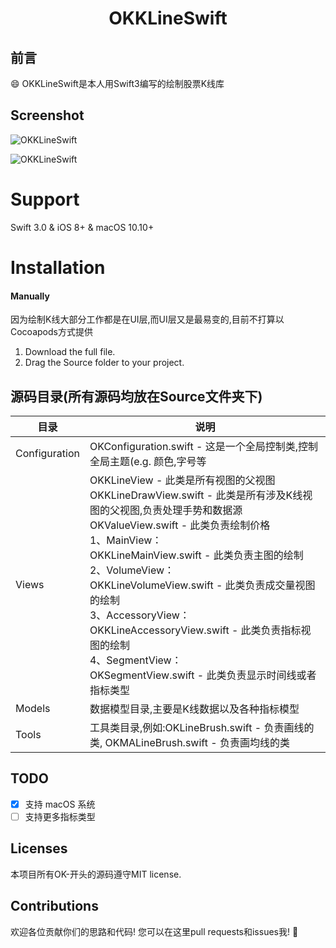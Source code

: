 <H1 align="center">OKKLineSwift</H1>

## 前言

:smile: OKKLineSwift是本人用Swift3编写的绘制股票K线库

## Screenshot

![OKKLineSwift](https://github.com/Herb-Sun/OKKLineSwift/blob/master/Screenshot/OKKLineSwift-iOS.gif)

![OKKLineSwift](https://github.com/Herb-Sun/OKKLineSwift/blob/master/Screenshot/OKKLineSwift-macOS.gif)

Support
===
Swift 3.0 & iOS 8+ & macOS 10.10+

Installation
===
#### Manually
因为绘制K线大部分工作都是在UI层,而UI层又是最易变的,目前不打算以Cocoapods方式提供

1. Download the full file.
2. Drag the Source folder to your project.

## 源码目录(所有源码均放在Source文件夹下)

|目录 | 说明|
| ---------- | -----------|
| Configuration | OKConfiguration.swift - 这是一个全局控制类,控制全局主题(e.g. 颜色,字号等 |
| Views | OKKLineView - 此类是所有视图的父视图 <br/> OKKLineDrawView.swift - 此类是所有涉及K线视图的父视图,负责处理手势和数据源 <br/> OKValueView.swift - 此类负责绘制价格 <br/> 1、MainView： <br/> OKKLineMainView.swift - 此类负责主图的绘制<br/>2、VolumeView： <br/> OKKLineVolumeView.swift - 此类负责成交量视图的绘制<br/>3、AccessoryView： <br/> OKKLineAccessoryView.swift - 此类负责指标视图的绘制<br/>4、SegmentView： <br/> OKSegmentView.swift - 此类负责显示时间线或者指标类型<br/>|
| Models | 数据模型目录,主要是K线数据以及各种指标模型 |
| Tools | 工具类目录,例如:OKLineBrush.swift - 负责画线的类, OKMALineBrush.swift - 负责画均线的类|

## TODO
- [x] 支持 macOS 系统                                                                                                                                                                                                                                                 
- [ ] 支持更多指标类型

## Licenses
本项目所有OK-开头的源码遵守MIT license. 

## Contributions
欢迎各位贡献你们的思路和代码! 您可以在这里pull requests和issues我! :clap:


